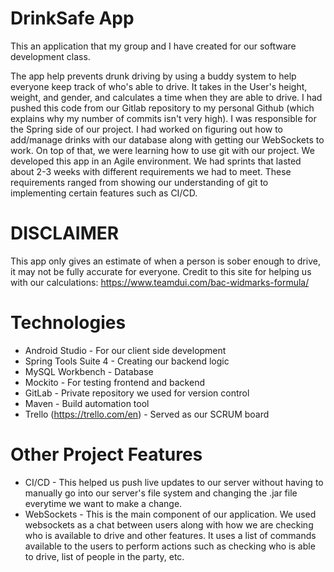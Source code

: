 # DrinkSafe App
This an application that my group and I have created for our software development class. 

The app help prevents drunk driving by using a buddy system to help everyone keep track of who's able to drive. 
It takes in the User's height, weight, and gender, and calculates a time when they are able to drive. I had pushed 
this code from our Gitlab repository to my personal Github (which explains why my number of commits isn't very high). I was responsible for the Spring side of our project. I had worked on figuring out how to add/manage drinks with our database along with getting our WebSockets to work. On top of 
that, we were learning how to use git with our project. We developed this app in an Agile environment. We had sprints that
lasted about 2-3 weeks with different requirements we had to meet. These requirements ranged from showing our understanding of git to implementing certain features such as CI/CD.



# DISCLAIMER 
This app only gives an estimate of when a person is sober enough to drive, it may not be fully accurate for everyone. 
Credit to this site for helping us with our calculations: https://www.teamdui.com/bac-widmarks-formula/



# Technologies
* Android Studio - For our client side development
* Spring Tools Suite 4 - Creating our backend logic
* MySQL Workbench - Database 
* Mockito - For testing frontend and backend
* GitLab - Private repository we used for version control 
* Maven - Build automation tool 
* Trello (https://trello.com/en) - Served as our SCRUM board 



# Other Project Features
* CI/CD - This helped us push live updates to our server without having to manually go into our server's file system and changing the .jar file everytime we want to make a change.
* WebSockets - This is the main component of our application. We used websockets as a chat between users along with how
we are checking who is available to drive and other features. It uses a list of commands available to the users to perform actions such as checking who is able to drive, list of people in the party, etc.

